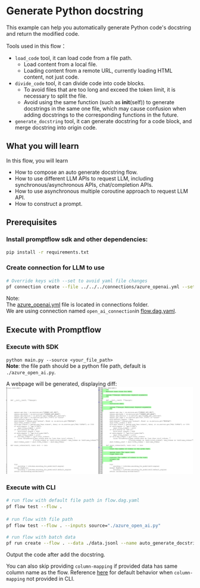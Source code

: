 # Generate Python docstring
This example can help you automatically generate Python code's docstring and return the modified code.

Tools used in this flow：
- `load_code` tool, it can load code from a file path.
  - Load content from a local file.
  - Loading content from a remote URL, currently loading HTML content, not just code.
- `divide_code` tool, it can divide code into code blocks.
  - To avoid files that are too long and exceed the token limit, it is necessary to split the file.
  - Avoid using the same function (such as __init__(self)) to generate docstrings in the same one file, which may cause confusion when adding docstrings to the corresponding functions in the future.
- `generate_docstring` tool, it can generate docstring for a code block, and merge docstring into origin code.

## What you will learn

In this flow, you will learn
- How to compose an auto generate docstring flow.
- How to use different LLM APIs to request LLM, including synchronous/asynchronous APIs, chat/completion APIs.
- How to use asynchronous multiple coroutine approach to request LLM API.
- How to construct a prompt.

## Prerequisites

### Install promptflow sdk and other dependencies:
```bash
pip install -r requirements.txt
```

### Create connection for LLM to use
```bash
# Override keys with --set to avoid yaml file changes
pf connection create --file ../../../connections/azure_openai.yml --set api_key=<your_api_key> api_base=<your_api_base>
```
Note:  
The [azure_openai.yml](../../../connections/azure_openai.yml) file is located in connections folder.  
We are using connection named `open_ai_connection`in [flow.dag.yaml](flow.dag.yaml).

## Execute with Promptflow
### Execute with SDK
`python main.py --source <your_file_path>`  
**Note**: the file path should be a python file path, default is `./azure_open_ai.py`.

A webpage will be generated, displaying diff:
![result](result.png)


### Execute with CLI
```bash
# run flow with default file path in flow.dag.yaml
pf flow test --flow . 

# run flow with file path
pf flow test --flow . --inputs source="./azure_open_ai.py"
```

```bash
# run flow with batch data
pf run create --flow . --data ./data.jsonl --name auto_generate_docstring --column-mapping source='${data.source}'
```
Output the code after add the docstring.

You can also skip providing `column-mapping` if provided data has same column name as the flow.
Reference [here](aka.ms/pf/column-mapping) for default behavior when `column-mapping` not provided in CLI.
